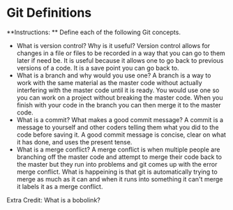 # Git Definitions

**Instructions: ** Define each of the following Git concepts.

* What is version control?  Why is it useful?
Version control allows for changes in a file or files to be recorded in a way that you can go to them later if need be. It is useful because it allows one to go back to previous versions of a code. It is a save point you can go back to.
* What is a branch and why would you use one?
A branch is a way to work with the same material as the master code without actually interfering with the master code until it is ready. You would use one so you can work on a project without breaking the master code. When you finish with your code in the branch you can then merge it to the master code.
* What is a commit? What makes a good commit message?
A commit is a message to yourself and other coders telling them what you did to the code before saving it. A good commit message is concise, clear on what it has done, and uses the present tense. 
* What is a merge conflict?
A merge conflict is when multiple people are branching off the master code and attempt to merge their code back to the master but they run into problems and git comes up with the error merge conflict. What is happeining is that git is automatically trying to merge as much as it can and when it runs into something it can't merge it labels it as a merge conflict. 

Extra Credit: What is a bobolink?